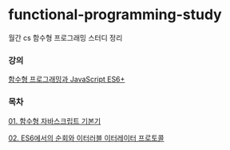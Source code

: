 # functional-programming-study
월간 cs 함수형 프로그래밍 스터디 정리  
### 강의    
[함수형 프로그래밍과 JavaScript ES6+](https://www.inflearn.com/course/%EC%9E%90%EB%B0%94%EC%8A%A4%ED%81%AC%EB%A6%BD%ED%8A%B8-%EC%95%8C%EA%B3%A0%EB%A6%AC%EC%A6%98-%EB%AC%B8%EC%A0%9C%ED%92%80%EC%9D%B4/dashboard)


### 목차
[01. 함수형 자바스크립트 기본기](https://github.com/Seokwoodang/functional-programming-study/tree/main/01.%20%ED%95%A8%EC%88%98%ED%98%95%20%EC%9E%90%EB%B0%94%EC%8A%A4%ED%81%AC%EB%A6%BD%ED%8A%B8%20%EA%B8%B0%EB%B3%B8%EA%B8%B0)    
  
[02. ES6에서의 순회와 이터러블 이터레이터 프로토콜](https://github.com/Seokwoodang/functional-programming-study/tree/main/02.%20ES6%EC%97%90%EC%84%9C%EC%9D%98%20%EC%88%9C%ED%9A%8C%EC%99%80%20%EC%9D%B4%ED%84%B0%EB%9F%AC%EB%B8%94%20%EC%9D%B4%ED%84%B0%EB%A0%88%EC%9D%B4%ED%84%B0%20%ED%94%84%EB%A1%9C%ED%86%A0%EC%BD%9C)
